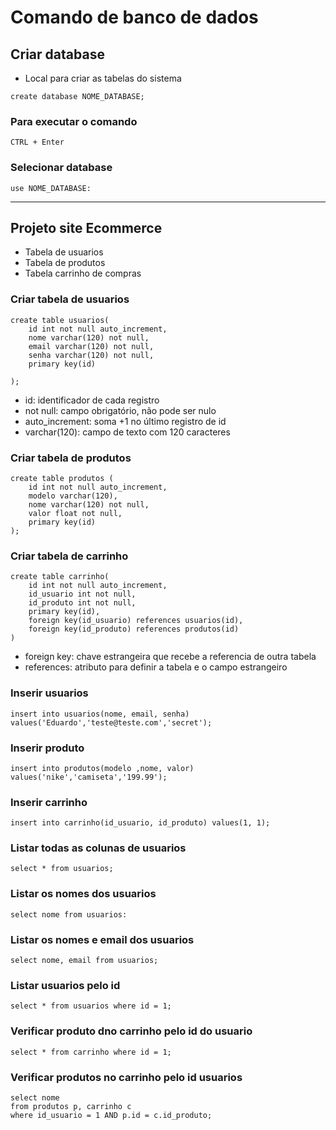 # Comando de banco de dados

## Criar database
* Local para criar as tabelas do sistema
```
create database NOME_DATABASE;
```

### Para executar o comando
```
CTRL + Enter
```

### Selecionar database
```
use NOME_DATABASE:
```
<hr>

## Projeto site Ecommerce
* Tabela de usuarios
* Tabela de produtos
* Tabela carrinho de compras

### Criar tabela de usuarios
```
create table usuarios(
    id int not null auto_increment,
    nome varchar(120) not null,
    email varchar(120) not null,
    senha varchar(120) not null,
    primary key(id)

);
```
* id: identificador de cada registro
* not null: campo obrigatório, não pode ser nulo
* auto_increment: soma +1 no último registro de id
* varchar(120): campo de texto com 120 caracteres

### Criar tabela de produtos
```
create table produtos (
    id int not null auto_increment,
    modelo varchar(120),
    nome varchar(120) not null,
    valor float not null,
    primary key(id)
);

```

### Criar tabela de carrinho
```
create table carrinho(
    id int not null auto_increment,
    id_usuario int not null,
    id_produto int not null,
    primary key(id),
    foreign key(id_usuario) references usuarios(id),
    foreign key(id_produto) references produtos(id)
)
```
* foreign key: chave estrangeira que recebe a referencia de outra tabela
* references: atributo para definir a tabela e o campo estrangeiro

### Inserir usuarios
```
insert into usuarios(nome, email, senha) values('Eduardo','teste@teste.com','secret');
```

### Inserir produto
```
insert into produtos(modelo ,nome, valor) values('nike','camiseta','199.99');
```

### Inserir carrinho
```
insert into carrinho(id_usuario, id_produto) values(1, 1);

```

### Listar todas as colunas de usuarios
```
select * from usuarios;
```

### Listar os nomes dos usuarios
```
select nome from usuarios:
```

### Listar os nomes e email dos usuarios
```
select nome, email from usuarios;
```

### Listar usuarios pelo id
```
select * from usuarios where id = 1;
```

### Verificar produto dno carrinho pelo id do usuario
```
select * from carrinho where id = 1;
```
### Verificar produtos no carrinho pelo id usuarios
```
select nome
from produtos p, carrinho c
where id_usuario = 1 AND p.id = c.id_produto;
```
